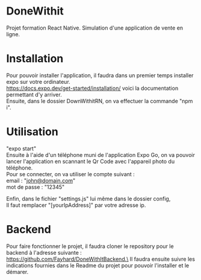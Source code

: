 # DoneWithit

Projet formation React Native. Simulation d'une application de vente en ligne.

# Installation

Pour pouvoir installer l'application, il faudra dans un premier temps installer expo sur votre ordinateur.\
https://docs.expo.dev/get-started/installation/ voici la documentation permettant d'y arriver.\
Ensuite, dans le dossier DownWithitRN, on va effectuer la commande "npm i".

# Utilisation

"expo start"\
Ensuite à l'aide d'un téléphone muni de l'application Expo Go, on va pouvoir lancer l'application en scannant le Qr Code avec l'appareil photo du téléphone.\
Pour se connecter, on va utiliser le compte suivant :\
email : "john@domain.com"\
mot de passe : "12345"

Enfin, dans le fichier "settings.js" lui même dans le dossier config,\
Il faut remplacer "[yourIpAddress]" par votre adresse ip.

# Backend

Pour faire fonctionner le projet, il faudra cloner le repository pour le backend à l'adresse suivante : https://github.com/Fayhard/DoneWithItBackend.\
Il faudra ensuite suivre les indications fournies dans le Readme du projet pour pouvoir l'installer et le démarer.
